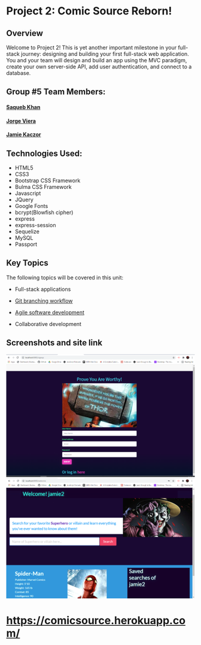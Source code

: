 # Project 2: Comic Source Reborn!

## Overview

Welcome to Project 2! This is yet another important milestone in your full-stack journey: designing and building your first full-stack web application. You and your team will design and build an app using the MVC paradigm, create your own server-side API, add user authentication, and connect to a database.

## Group #5 Team Members:
#### [Saqueb Khan](https://github.com/SaquebKhan)
#### [Jorge Viera](https://github.com/Jorgevier)
#### [Jamie Kaczor](https://github.com/JamieKaczor)

## Technologies Used:
- HTML5
- CSS3
- Bootstrap CSS Framework
- Bulma CSS Framework
- Javascript
- JQuery
- Google Fonts
- bcrypt(Blowfish cipher)
- express
- express-session
- Sequelize
- MySQL
- Passport

## Key Topics

The following topics will be covered in this unit:

* Full-stack applications

* [Git branching workflow](https://git-scm.com/book/en/v2/Git-Branching-Branching-Workflows)

* [Agile software development](https://en.wikipedia.org/wiki/Agile_software_development)

* Collaborative development

## Screenshots and site link

![screenshot](public/assets/images/csr2.png)
![screenshot](public/assets/images/csr1.png)

# https://comicsource.herokuapp.com/

